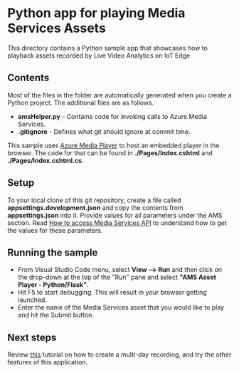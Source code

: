 # Python app for playing Media Services Assets

This directory contains a Python sample app that showcases how to playback assets recorded by Live Video Analytics on IoT Edge

## Contents

Most of the files in the folder are automatically generated when you create a Python project. The additional files are as follows.

* **amsHelper.py** - Contains code for invoking calls to Azure Media Services.
* **.gitignore** - Defines what git should ignore at commit time.

This sample uses [Azure Media Player](https://aka.ms/azuremediaplayer) to host an embedded player in the browser. The code for that can be found in **./Pages/Index.cshtml** and **./Pages/Index.cshtml.cs**.

## Setup

To your local clone of this git repository, create a file called **appsettings.development.json** and copy the contents from **appsettings.json** into it. Provide values for all parameters under the AMS section. Read [How to access Media Services API](https://docs.microsoft.com/en-us/azure/media-services/latest/access-api-howto) to understand how to get the values for these parameters.

## Running the sample

* From Visual Studio Code menu, select **View --> Run** and then click on the drop-down at the top of the "Run" pane and select **"AMS Asset Player - Python/Flask"**.
* Hit F5 to start debugging. This will result in your browser getting launched.
* Enter the name of the Media Services asset that you would like to play and hit the Submit button.

## Next steps

Review [this](https://docs.microsoft.com/azure/media-services/live-video-analytics-edge/playback-multi-day-recordings-tutorial) tutorial on how to create a multi-day recording, and try the other features of this application.